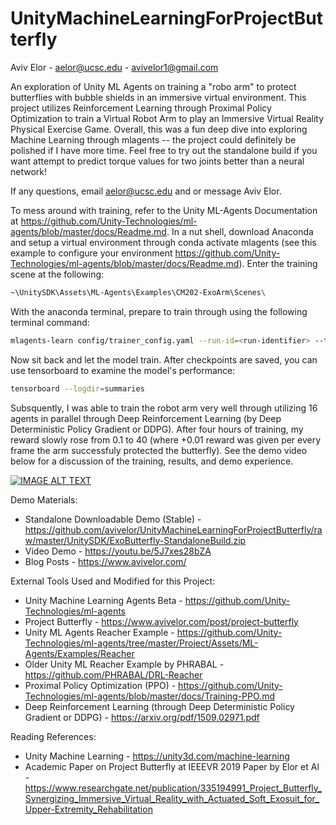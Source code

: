 # UnityMachineLearningForProjectButterfly

Aviv Elor - aelor@ucsc.edu - avivelor1@gmail.com

An exploration of Unity ML Agents on training a "robo arm" to protect butterflies with bubble shields in an immersive virtual environment.
This project utilizes Reinforcement Learning through Proximal Policy Optimization to train a Virtual Robot Arm to play an Immersive Virtual Reality Physical Exercise Game.
Overall, this was a fun deep dive into exploring Machine Learning through mlagents -- the project could definitely be polished if I have more time.
Feel free to try out the standalone build if you want attempt to predict torque values for two joints better than a neural network!

If any questions, email aelor@ucsc.edu and or message Aviv Elor.

To mess around with training, refer to the Unity ML-Agents Documentation at https://github.com/Unity-Technologies/ml-agents/blob/master/docs/Readme.md.
In a nut shell, download Anaconda and setup a virtual environment through conda activate mlagents (see this example to configure your environment https://github.com/Unity-Technologies/ml-agents/blob/master/docs/Readme.md).
Enter the training scene at the following:

```sh
~\UnitySDK\Assets\ML-Agents\Examples\CM202-ExoArm\Scenes\
```

With the anaconda terminal, prepare to train through using the following terminal command:

```sh
mlagents-learn config/trainer_config.yaml --run-id=<run-identifier> --train --time-scale=100
```

Now sit back and let the model train. After checkpoints are saved, you can use tensorboard to examine the model's performance:

```sh
tensorboard --logdir=summaries
```

Subsquently, I was able to train the robot arm very well through utilizing 16 agents in parallel through Deep Reinforcement Learning (by Deep Deterministic Policy Gradient or DDPG).
After four hours of training, my reward slowly rose from 0.1 to 40 (where +0.01 reward was given per every frame the arm successfuly protected the butterfly).
See the demo video below for a discussion of the training, results, and demo experience.

[![IMAGE ALT TEXT](http://img.youtube.com/vi/5J7xes28bZA/0.jpg)](http://www.youtube.com/watch?v=5J7xes28bZA "Demo Video")

Demo Materials:
* Standalone Downloadable Demo (Stable) - https://github.com/avivelor/UnityMachineLearningForProjectButterfly/raw/master/UnitySDK/ExoButterfly-StandaloneBuild.zip
* Video Demo - https://youtu.be/5J7xes28bZA
* Blog Posts - https://www.avivelor.com/

External Tools Used and Modified for this Project:
* Unity Machine Learning Agents Beta - https://github.com/Unity-Technologies/ml-agents
* Project Butterfly - https://www.avivelor.com/post/project-butterfly
* Unity ML Agents Reacher Example - https://github.com/Unity-Technologies/ml-agents/tree/master/Project/Assets/ML-Agents/Examples/Reacher
* Older Unity ML Reacher Example by PHRABAL  - https://github.com/PHRABAL/DRL-Reacher
* Proximal Policy Optimization (PPO) - https://github.com/Unity-Technologies/ml-agents/blob/master/docs/Training-PPO.md
* Deep Reinforcement Learning (through Deep Deterministic Policy Gradient or DDPG) -  https://arxiv.org/pdf/1509.02971.pdf

Reading References:
* Unity Machine Learning - https://unity3d.com/machine-learning
* Academic Paper on Project Butterfly at IEEEVR 2019 Paper by Elor et Al - https://www.researchgate.net/publication/335194991_Project_Butterfly_Synergizing_Immersive_Virtual_Reality_with_Actuated_Soft_Exosuit_for_Upper-Extremity_Rehabilitation
